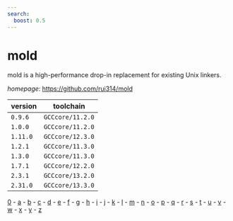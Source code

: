 ```yaml
---
search:
  boost: 0.5
---
```

# mold

mold is a high-performance drop-in replacement for existing Unix linkers.

*homepage*: <https://github.com/rui314/mold>

version | toolchain
--------|----------
``0.9.6`` | ``GCCcore/11.2.0``
``1.0.0`` | ``GCCcore/11.2.0``
``1.11.0`` | ``GCCcore/12.3.0``
``1.2.1`` | ``GCCcore/11.3.0``
``1.3.0`` | ``GCCcore/11.3.0``
``1.7.1`` | ``GCCcore/12.2.0``
``2.3.1`` | ``GCCcore/13.2.0``
``2.31.0`` | ``GCCcore/13.3.0``

[0](../0/index.md) - [a](../a/index.md) - [b](../b/index.md) - [c](../c/index.md) - [d](../d/index.md) - [e](../e/index.md) - [f](../f/index.md) - [g](../g/index.md) - [h](../h/index.md) - [i](../i/index.md) - [j](../j/index.md) - [k](../k/index.md) - [l](../l/index.md) - [m](../m/index.md) - [n](../n/index.md) - [o](../o/index.md) - [p](../p/index.md) - [q](../q/index.md) - [r](../r/index.md) - [s](../s/index.md) - [t](../t/index.md) - [u](../u/index.md) - [v](../v/index.md) - [w](../w/index.md) - [x](../x/index.md) - [y](../y/index.md) - [z](../z/index.md)

